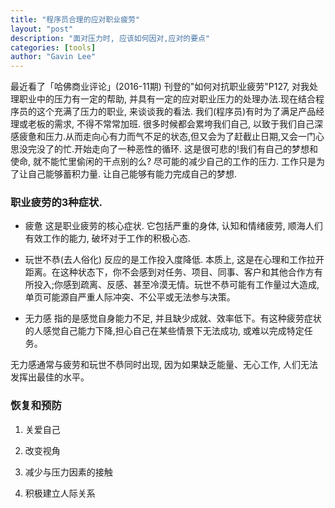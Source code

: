 ```yaml
---
title: "程序员合理的应对职业疲劳"
layout: "post"
description: "面对压力时, 应该如何因对,应对的要点"
categories: [tools]
author: "Gavin Lee"
---
```

最近看了「哈佛商业评论」(2016-11期) 刊登的"如何对抗职业疲劳"P127, 对我处理职业中的压力有一定的帮助, 并具有一定的应对职业压力的处理办法.现在结合程序员的这个充满了压力的职业, 来谈谈我的看法.
我们(程序员)有时为了满足产品经理或老板的需求, 不得不常常加班. 很多时候都会累垮我们自己, 以致于我们自己深感疲惫和压力.从而走向心有力而气不足的状态,但又会为了赶截止日期,又会一门心思没完没了的忙.开始走向了一种恶性的循环.
这是很可悲的!我们有自己的梦想和使命, 就不能忙里偷闲的干点别的么? 尽可能的减少自己的工作的压力.
工作只是为了让自己能够蓄积力量. 让自己能够有能力完成自己的梦想.

### 职业疲劳的3种症状.
- 疲惫
这是职业疲劳的核心症状. 它包括严重的身体, 认知和情绪疲劳, 顺海人们有效工作的能力, 破坏对于工作的积极心态.

- 玩世不恭(去人俗化)
反应的是工作投入度降低. 本质上, 这是在心理和工作拉开距离。在这种状态下，你不会感到对任务、项目、同事、客户和其他合作方有所投入;你感到疏离、反感、甚至冷漠无情。玩世不恭可能有工作量过大造成, 单页可能源自严重人际冲突、不公平或无法参与决策。

- 无力感
指的是感觉自身能力不足, 并且缺少成就、效率低下。有这种疲劳症状的人感觉自己能力下降,担心自己在某些情景下无法成功, 或难以完成特定任务。

无力感通常与疲劳和玩世不恭同时出现, 因为如果缺乏能量、无心工作, 人们无法发挥出最佳的水平。

### 恢复和预防
1. 关爱自己

2. 改变视角

3. 减少与压力因素的接触

4. 积极建立人际关系










